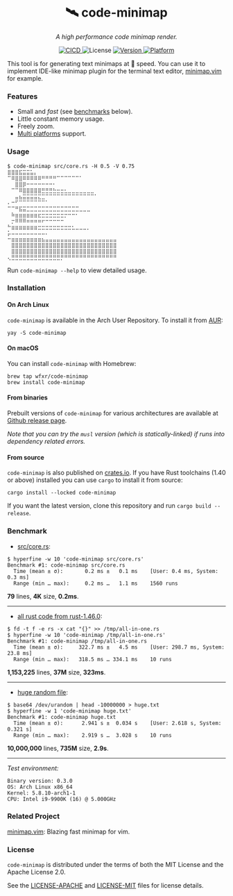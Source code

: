 <h1 align="center">🛰 code-minimap</h1>
<p align="center">
    <em>A high performance code minimap render.</em>
</p>

<p align="center">
    <a href="https://github.com/wfxr/code-minimap/actions?query=workflow%3ACICD">
        <img src="https://github.com/wfxr/code-minimap/workflows/CICD/badge.svg" alt="CICD"/>
    </a>
    <img src="https://img.shields.io/crates/l/code-minimap.svg" alt="License"/>
    <a href="https://crates.io/crates/code-minimap">
        <img src="https://img.shields.io/crates/v/code-minimap.svg?colorB=319e8c" alt="Version">
    </a>
    <a href="https://github.com/wfxr/code-minimap/releases">
        <img src="https://img.shields.io/badge/platform-%20Linux%20|%20OSX%20|%20Win%20|%20ARM-orange.svg" alt="Platform"/>
    </a>
</p>

This tool is for generating text minimaps at 🚀 speed.
You can use it to implement IDE-like minimap plugin for the terminal text editor,
[minimap.vim](https://github.com/wfxr/minimap.vim) for example.

### Features

* Small and *fast* (see [benchmarks](#benchmark) below).
* Little constant memory usage.
* Freely zoom.
* [Multi platforms](https://github.com/wfxr/code-minimap/releases) support.

### Usage

```
$ code-minimap src/core.rs -H 0.5 -V 0.75
⣿⣿⣿⣯⣭⣭⣥⡄
⠉⠿⣿⣿⠿⠿⠿⠿⠿⠛⠛⠛⠛⠉⠉⠉⠉⠉⠉⠁
⠀⠀⣿⣿⡿⠒⠒⠒⠒⠒⠒⠒⠂
⠀⠉⠉⠿⣿⣿⣿⣿⣿⣛⣛⣛⣓⣒⣒⣂⣀⣀⣀⣀⣀⣀⣀
⠀⠀⣤⣦⣭⣭⣭⣭⣍⣉⠉⠉⠉⠉⠉⠉⠉⠉⠉⠉⠉⠉⠉⠁
⠄⠒⠋⠉⠉⠉⠉⠉⠉⠉⠁
⠉⠉⠛⣯⣭⣉⣉⣉⣉⣉⣉⣉⣉⣉⣉⣉⣉⣉⣉⣀⣀⣀
⠀⠷⣶⣶⣶⣶⣶⣶⣖⣒⣒⣒⣒⣒⣒⡒⠒⠒⠂
⠀⡒⠿⠿⠿⠶⠶⠶⠶⠖⠒⠒⠒⠒⠒
⠓⣶⣶⣶⣶⣶⣶⣶⣒⣒⣒⣒⣒⣒⣒⣒⣒⣂⣀⣀⣀⡀
⡥⠤⠤⠤⠤⠤⠤⠤⠤⠤⠄
⠒⣶⣶⣶⣶⣶⣶⣶⣶⣦⣤⣤⣤⣤⣤⣤⣤⣤⣤⣤⣤⣤⣤⣤⣤⣤⣤⣤⣤
⠀⣿⣿⣿⣿⣿⣿⣿⣿⣿⣿⣿⣿⣿⣿⣿⣿⣿⣿⣿⣿⣿⣿⣿⣿⣿⣿⣿⣿
⠀⣿⣿⣿⣿⣿⣿⣿⣿⣿⣿⣿⣿⣿⣿⣿⣿⣿⣿⣿⣿⣿⣿⣿⣿⣿⣿⣿⣿
⢄⣛⣛⣛⣛⣛⣛⣛⣛⣛⣛⣛⣛⣛⡛⠛⠛⠛⠛⠛⠛⠛⠛⠛⠛⠛⠛⠛⠛
```

Run `code-minimap --help` to view detailed usage.

### Installation

#### On Arch Linux

`code-minimap` is available in the Arch User Repository. To install it from [AUR](https://aur.archlinux.org/packages/code-minimap):

```
yay -S code-minimap
```

#### On macOS

You can install `code-minimap` with Homebrew:

```
brew tap wfxr/code-minimap
brew install code-minimap
```

#### From binaries

Prebuilt versions of `code-minimap` for various architectures are available at [Github release page](https://github.com/wfxr/code-minimap/releases).

*Note that you can try the `musl` version (which is statically-linked) if runs into dependency related errors.*

#### From source

`code-minimap` is also published on [crates.io](https://crates.io). If you have Rust toolchains (1.40 or above) installed you can use `cargo` to install it from source:

```
cargo install --locked code-minimap
```

If you want the latest version, clone this repository and run `cargo build --release`.

### Benchmark

- [src/core.rs](https://github.com/wfxr/code-minimap/blob/v0.3.0/src/core.rs):

```
$ hyperfine -w 10 'code-minimap src/core.rs'
Benchmark #1: code-minimap src/core.rs
  Time (mean ± σ):       0.2 ms ±   0.1 ms    [User: 0.4 ms, System: 0.3 ms]
  Range (min … max):     0.2 ms …   1.1 ms    1560 runs
```
**79** lines, **4K** size, **0.2ms**.

---------------------------------

- [all rust code from rust-1.46.0](https://github.com/rust-lang/rust/archive/1.46.0.tar.gz):

```
$ fd -t f -e rs -x cat "{}" >> /tmp/all-in-one.rs
$ hyperfine -w 10 'code-minimap /tmp/all-in-one.rs'
Benchmark #1: code-minimap /tmp/all-in-one.rs
  Time (mean ± σ):     322.7 ms ±   4.5 ms    [User: 298.7 ms, System: 23.8 ms]
  Range (min … max):   318.5 ms … 334.1 ms    10 runs
```
**1,153,225** lines, **37M** size, **323ms**.

---------------------------------

- [huge random file]():
```
$ base64 /dev/urandom | head -10000000 > huge.txt
$ hyperfine -w 1 'code-minimap huge.txt'
Benchmark #1: code-minimap huge.txt
  Time (mean ± σ):      2.941 s ±  0.034 s    [User: 2.618 s, System: 0.321 s]
  Range (min … max):    2.919 s …  3.028 s    10 runs

```
 **10,000,000** lines, **735M** size, **2.9s**.

---------------------------------

*Test environment:*

```
Binary version: 0.3.0
OS: Arch Linux x86_64
Kernel: 5.8.10-arch1-1
CPU: Intel i9-9900K (16) @ 5.000GHz
```

### Related Project

[minimap.vim](https://github.com/wfxr/minimap.vim): Blazing fast minimap for vim.

### License

`code-minimap` is distributed under the terms of both the MIT License and the Apache License 2.0.

See the [LICENSE-APACHE](LICENSE-APACHE) and [LICENSE-MIT](LICENSE-MIT) files for license details.
